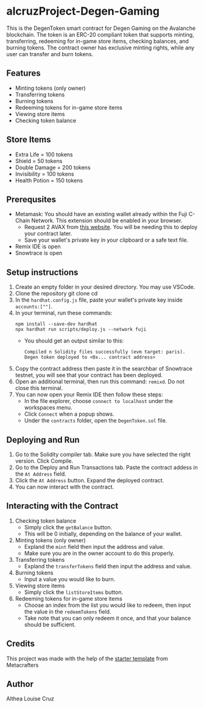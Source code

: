 # alcruzProject-Degen-Gaming
This is the DegenToken smart contract for Degen Gaming on the Avalanche blockchain. The token is an ERC-20 compliant token that supports minting, transferring, redeeming for in-game store items, checking balances, and burning tokens. The contract owner has exclusive minting rights, while any user can transfer and burn tokens.

## Features
- Minting tokens (only owner)
- Transferring tokens
- Burning tokens
- Redeeming tokens for in-game store items
- Viewing store items
- Checking token balance

## Store Items
- Extra Life = 100 tokens
- Shield = 50 tokens
- Double Damage = 200 tokens
- Invisibility = 100 tokens
- Health Potion = 150 tokens

## Prerequsites
- Metamask: You should have an existing wallet already within the Fuji C-Chain Network. This extension should be enabled in your browser.
  - Request 2 AVAX from [this website](https://core.app/tools/testnet-faucet/?subnet=c&token=c). You will be needing this to deploy your contract later.
  - Save your wallet's private key in your clipboard or a safe text file.
- Remix IDE is open
- Snowtrace is open

## Setup instructions
1. Create an empty folder in your desired directory. You may use VSCode.
2. Clone the repository
git clone <repository-url>
cd <folder-name>
3. In the `hardhat.config.js` file, paste your wallet's private key inside `accounts:[""]`.
4. In your terminal, run these commands:
   ```
   npm install --save-dev hardhat
   npx hardhat run scripts/deploy.js --network fuji
   ```
   - You should get an output similar to this:
     ```
     Compiled n Solidity files successfully (evm target: paris).
     Degen token deployed to <0x... contract address>
     ```
5. Copy the contract address then paste it in the searchbar of Snowtrace testnet, you will see that your contract has been deployed.
6. Open an additional terminal, then run this command: `remixd`. Do not close this terminal.
7. You can now open your Remix IDE then follow these steps:
   - In the file explorer, choose `connect to localhost` under the workspaces menu.
   - Click  `Connect` when a popup shows.
   - Under the `contracts` folder, open the `DegenToken.sol` file.

## Deploying and Run
1. Go to the Solidity compiler tab. Make sure you have selected the right version. Click Compile.
2. Go to the Deploy and Run Transactions tab. Paste the contract addess in the `At Address` field.
3. Click the `At Address` button. Expand the deployed contract.
4. You can now interact with the contract.

## Interacting with the Contract
1. Checking token balance
   - Simply click the `getBalance` button.
   - This will be 0 initially, depending on the balance of your wallet.
2. Minting tokens (only owner)
   - Expland the `mint` field then input the address and value.
   - Make sure you are in the owner account to do this properly.
3. Transferring tokens
   - Expland the `transferTokens` field then input the address and value.
4. Burning tokens
   - Input a value you would like to burn.
5. Viewing store items
   - Simply click the `listStoreItems` button.
7. Redeeming tokens for in-game store items
   - Choose an index from the list you would like to redeem, then input the value in the `redeemTokens` field.
   - Take note that you can only redeem it once, and that your balance should be sufficient.

## Credits
This project was made with the help of the [starter template](https://github.com/Metacrafters/DegenToken) from Metacrafters

## Author
Althea Louise Cruz

